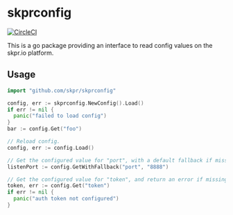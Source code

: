 # skprconfig

[![CircleCI](https://circleci.com/gh/skpr/go-config.svg?style=svg)](https://circleci.com/gh/skpr/go-config)

This is a go package providing an interface to read config values on the skpr.io platform.

## Usage

```go
import "github.com/skpr/skprconfig"

config, err := skprconfig.NewConfig().Load()
if err != nil {
  panic("failed to load config")
}
bar := config.Get("foo")

// Reload config.
config, err := config.Load()

// Get the configured value for "port", with a default fallback if missing.
listenPort := config.GetWithFallback("port", "8888")

// Get the configured value for "token", and return an error if missing.
token, err := config.Get("token")
if err != nil {
  panic("auth token not configured")
}
```
